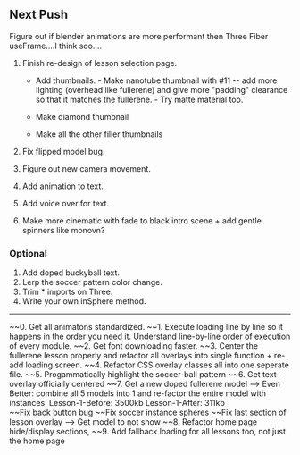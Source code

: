 ## Next Push

Figure out if blender animations are more performant then Three Fiber useFrame....I think soo....
 
1. Finish re-design of  lesson selection page.
      - Add thumbnails.
            - Make nanotube thumbnail with #11 -- add more lighting (overhead like fullerene) and give more "padding" clearance so that it matches the fullerene.
                  - Try matte material too.


      - Make diamond thumbnail 
      - Make all the other filler thumbnails




2. Fix flipped model bug.
3. Figure out new camera movement.
3. Add animation to text.
4. Add voice over for text.
5. Make more cinematic with fade to black intro scene + add gentle spinners like monovn?




### Optional
1. Add doped buckyball text.
2. Lerp the soccer pattern color change.
3. Trim * imports on Three.
4. Write your own inSphere method.





























-----

~~0. Get all animatons standardized.
~~1. Execute loading line by line so it happens in the order you need it. Understand line-by-line order of execution of every module.
~~2. Get font downloading faster.
~~3. Center the fullerene lesson properly and refactor all overlays into single function + re-add loading screen.
~~4. Refactor CSS overlay classes all into one seperate file.
~~5. Progammatically highlight the soccer-ball pattern
~~6. Get text-overlay officially centered
~~7. Get a new doped fullerene model --> Even Better: combine all 5 models into 1 and re-factor the entire model with instances. 
      Lesson-1-Before: 3500kb
      Lesson-1-After: 311kb    
      ~~Fix back button bug 
      ~~Fix soccer instance spheres
      ~~Fix last section of lesson overlay --> Get model to not show
~~8. Refactor home page hide/display sections,
~~9. Add fallback loading for all lessons too, not just the home page